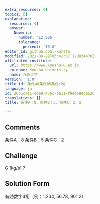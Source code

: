 ```yaml
---
extra_resources: {}
topics: []
explanation:
  resources: {}
  answer:
    Numeric:
      number: '12.806'
      tolerance:
        percent: '10.0'
editor_id: github.cbal-kurata
modified: 2021-09-29T03:41:57.120834476Z
affiliated_institute:
  url: https://www.kyushu-u.ac.jp
  en_name: Kyushu University
  name: 九州大学
version: '1.0'
title_id: 条件a8条件b5条件c2g
language: ja
id: 20b1c7e1-cbe9-456c-ba11-f04bb8eca526
translations: {}
title: 条件A：8，条件B：5，条件C：2，G

---
```


## Comments
条件A：8
条件B：5
条件C：2

## Challenge
G [kg/s] ?

## Solution Form
有効数字4桁（例：1.234,  56.78,  901.2）




